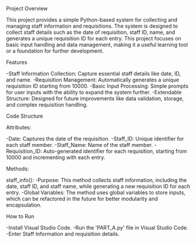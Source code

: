 Project Overview

This project provides a simple Python-based system for collecting and managing staff information and requisitions. The system is designed to collect staff details such as the date of requisition, staff ID, name, and generates a unique requisition ID for each entry. This project focuses on basic input handling and data management, making it a useful learning tool or a foundation for further development.

Features

-Staff Information Collection: Capture essential staff details like date, ID, and name.
-Requisition Management: Automatically generates a unique requisition ID starting from 10000.
-Basic Input Processing: Simple prompts for user inputs with the ability to expand the system further.
-Extendable Structure: Designed for future improvements like data validation, storage, and complex requisition handling.

Code Structure

Attributes:

-Date: Captures the date of the requisition.
-Staff_ID: Unique identifier for each staff member.
-Staff_Name: Name of the staff member.
-Requisition_ID: Auto-generated identifier for each requisition, starting from 10000 and incrementing with each entry.

Methods:

staff_info():
-Purpose: This method collects staff information, including the date, staff ID, and staff name, while generating a new requisition ID for each entry.
-Global Variables: The method uses global variables to store inputs, which can be refactored in the future for better modularity and encapsulation.

How to Run

-Install Visual Studio Code.
-Run the 'PART_A.py' file in Visual Studio Code.
-Enter Staff Information and requisition details.
